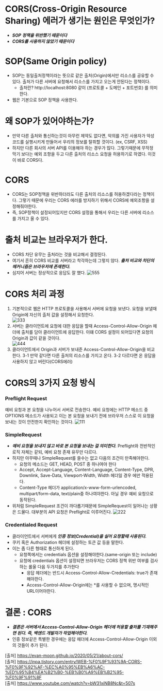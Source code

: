 
# CORS(Cross-Origin Resource Sharing) 에러가 생기는 원인은 무엇인가?
- ***SOP 정책을 위반했기 때문이다***
- ***CORS를 사용하지 않았기 때문이다***

# SOP(Same Origin policy)
- SOP는 동일출처정책이라는 뜻으로 같은 출처(Origin)에서만 리소스를 공유할 수 있다. 출처가 다른 서버에 요청해서 리소스를 가지고 오는게 안된다는 정책이다.
	- 출처란? http://localhost:8080 같이 (프로토콜 + 도메인 + 포트번호) 를 의미한다. 
- 웹은 기본으로 SOP 정책을 사용한다.

# 왜 SOP가 있어야하는가?
- 만약 다른 출처와 통신하는것이 아무런 제약도 없다면, 악의를 가진 사용자가 악성코드를 실행시키게 만들어서 우리의 정보를 탈취할 것이다. (ex, CSRF, XSS)
- 하지만 다른 회사의 서버 API를 이용해야 하는 경우가 많다. 그렇기때문에 무작정 막기 보다는 예외 조항을 두고 다른 출처의 리소스 요청을 허용하기로 하였다. 이것이 바로 CORS다.

# CORS
- CORS는 SOP정책을 위반하더라도 다른 출처의 리소스를 허용하겠다라는 정책이다. 그렇기 때문에 우리는 CORS 에러를 방지하기 위해서 CORS에 예외조항을 설정해줘야한다.
- 즉, SOP정책이 설정되어있지만 CORS 설정을 통해서 우리는 다른 서버에 리소스를 가지고 올 수 있다.

# 출처 비교는 브라우저가 한다.
- CORS 차단 유무는 출처라는 것을 비교해서 결정된다.
- 여기서 흔히 CORS 비교를 서버라고 착각하는데 그렇지 않다. ***출처 비교와 차단의 메커니즘은 브라우저에 존재한다.*** 
- 심지어 서버는 정상적으로 응답도 잘 했다.
![555](https://user-images.githubusercontent.com/22884224/222697924-5d899f3f-d91c-4fae-b8b4-93cee58a860c.png)


# CORS 처리 과정
1. 기본적으로 웹은 HTTP 프로토콜을 사용해서 서버에 요청을 보낸다. 요청을 보낼때 Origin에 자신의 출처 값을 설정해서 요청한다.   
![333](https://user-images.githubusercontent.com/22884224/222697395-e98bfb52-b026-48ea-99cc-6b9979a272ff.png)
2. 서버는 클라이언트에 요청에 대한 응답을 할때 Access-Control-Allow-Origin 헤더에 출처를 담아 클라이언트에 응답한다. 이떄 CORS 설정이 되어있다면 요청의 Origin과 값이 같을 것이다.   
![444](https://user-images.githubusercontent.com/22884224/222697438-79d91f5d-5293-4196-bba7-41bec74e2c97.png)
3. 클라이언트에서 Origin과 서버가 보내준 Access-Control-Allow-Origin을 비교한다.
3-1 만약 같다면 다른 출처의 리소스를 가지고 온다.
3-2 다르다면 온 응답을 사용하지 않고 버린다(CORS에러)

# CORS의 3가지 요청 방식
### Preflight Request
예비 요청과 본 요청을 나누어서 서버로 전송한다. 예비 요청에는 HTTP 메소드 중 OPTIONS 메소드가 사용되고 이는 본 요청을 보내기 전에 브라우저 스스로 이 요청을 보내는 것이 안전한지 확인하는 것이다.
![111](https://user-images.githubusercontent.com/22884224/222696920-db09da73-f115-4fea-b591-9f29a338081c.png)

### SimpleRequest
- ***예비 요청을 보내지 않고 바로 본 요청을 보내는 걸 의미한다.*** Preflight와 전반적인 로직 자체는 같되, 예비 요청 존재 유무만 다르다.
- 하지만 아무때나 SimpleRequest를 쓸수는 없고 다음의 조건이 만족해야한다.
    - 요청의 메소드는 GET, HEAD, POST 중 하나여야 한다
    - Accept, Accept-Language, Content-Language, Content-Type, DPR, Downlink, Save-Data, Viewport-Width, Width 헤더일 경우 에만 적용된다.
    - Content-Type 헤더가 application/x-www-form-urlencoded, multipart/form-data, text/plain중 하나여야한다. 아닐 경우 예비 요청으로 동작된다.
- 위처럼 SimpleRequest 조건이 까다롭기때문에 SimpleRequest이 일어나는 상황은 드물다. 대부분의 API 요청은 Preflight로 이루어진다.
![222](https://user-images.githubusercontent.com/22884224/222696925-64edacbf-2b53-44bd-9086-7ee1e5f7c69e.png)


### Credentialed Request
- 클라이언트에서 서버에게 ***인증 정보(Credential)을 실어 요청할때 사용된다.***
- 쿠키 혹은 Authorization 헤더에 설정하는 토큰 값 등을 말한다.
- 이는 좀 다른 형태로 통신하게 된다.
    - 요청쪽에서는 credentials 옵션을 설정해야한다.(same-origin 또는 include)
    - 요청에 credentials 옵션이 설정되면 브라우저는 CORS 정책 위반 여부를 검사하는 롤울 다음 두가지를 추가한다
	    - 응답 헤더에는 반드시 Access-Control-Allow-Credentials: true가 존재해야한다.
	    - Access-Control-Allow-Origin에는 *를 사용할 수 없으며, 명시적인 URL이어야한다.

# 결론 : CORS
- ***결론은 서버에서 Access-Control-Allow-Origin 헤더에 허용할 출처를 기재해주면 된다. 즉, 백엔드 개발자가 작업해야한다.***
- 인증 정보같은 특별한 경우에는 응답 헤더에 Access-Control-Allow-Origin 이외의 것들이 추가 된다.

[출처] https://evan-moon.github.io/2020/05/21/about-cors/      
[출처] https://inpa.tistory.com/entry/WEB-%F0%9F%93%9A-CORS-%F0%9F%92%AF-%EC%A0%95%EB%A6%AC-%ED%95%B4%EA%B2%B0-%EB%B0%A9%EB%B2%95-%F0%9F%91%8F     
[출처] https://www.youtube.com/watch?v=bW31xiNB8Nc&t=507s      
